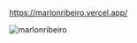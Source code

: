 https://marlonribeiro.vercel.app/

![marlonribeiro](https://github.com/marlonrt/marlonribeiro/assets/119014294/21b6d5ad-3a53-4b49-a5fc-c04ae9034d35)

